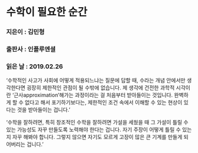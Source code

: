 # 수학이 필요한 순간
### 지은이 : 김민형
### 출판사 : 인플루엔셜
### 읽은 날 : 2019.02.26

‘수학적인 사고가 사회에 어떻게 적용되느냐는 질문에 답할 때, 수라는 개념 안에서만 생각한다면 굉장히 제한적인 관점이 될 수밖에 없습니다. 제 생각에 건전한 과학적 시각이란 ‘근사approximation’해가는 과정이라는 걸 처음부터 받아들이는 것입니다. 완벽하게 할 수 없다고 해서 포기하기보다는, 제한적인 조건 속에서 이해할 수 있는 현상이 있다는 것을 받아들이는 겁니다.’

‘수학을 잘하려면, 특히 창조적인 수학을 잘하려면 가설을 세웠을 때 그 가설이 틀릴 수 있는 가능성도 자꾸 만들도록 노력해야 한다는 겁니다. 자기 주장이 어떻게 틀릴 수 있는지 자꾸 해봐야 합니다. 그렇지 않으면 자기도 모르게 고장이 많은 큰 기계를 만들게 되어버리는 겁니다.’